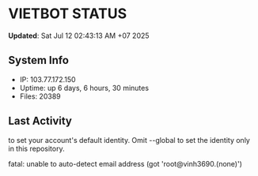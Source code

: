 # VIETBOT STATUS
**Updated**: Sat Jul 12 02:43:13 AM +07 2025

## System Info
- IP: 103.77.172.150
- Uptime: up 6 days, 6 hours, 30 minutes
- Files: 20389

## Last Activity

to set your account's default identity.
Omit --global to set the identity only in this repository.

fatal: unable to auto-detect email address (got 'root@vinh3690.(none)')
